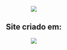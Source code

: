 <section align="center">
<a align="center">
<img align="center" src="https://cdn.discordapp.com/attachments/992272140550291467/995826767644340375/image.png"/>
                       </a> </section>

<section align="center">
<h2 align="center">Site criado em:</h2>
<img align="center" src="https://skillicons.dev/icons?i=js,css,html" style="align= center" />
</section>
